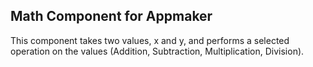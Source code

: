 ## Math Component for Appmaker

This component takes two values, x and y, and performs a selected operation on the values (Addition, Subtraction, Multiplication, Division).

